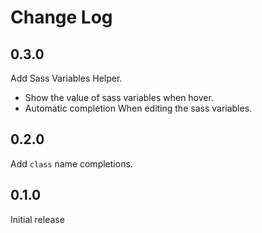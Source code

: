 # Change Log

## 0.3.0
Add Sass Variables Helper.
  - Show the value of sass variables when hover.
  - Automatic completion When editing the sass variables.

## 0.2.0

Add `class` name completions.

## 0.1.0

Initial release
